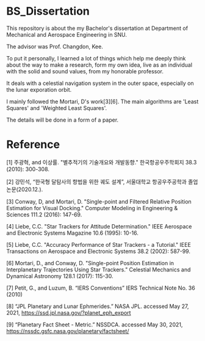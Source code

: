 # BS_Dissertation
This repository is about the my Bachelor's dissertation at Department of Mechanical and Aerospace Engineering in SNU.

The advisor was Prof. Changdon, Kee.

To put it personally, I learned a lot of things which help me deeply think about the way to make a research, form my own idea, live as an individual with the solid and sound values, from my honorable professor.

It deals with a celestial navigation system in the outer space, especially on the lunar exporation orbit.

I mainly followed the Mortari, D's work[3][6]. The main algorithms are 'Least Squares' and 'Weighted Least Squares'.

The details will be done in a form of a paper.

# Reference
[1] 주광혁, and 이상률. "별추적기의 기술개요와 개발동향." 한국항공우주학회지 38.3 (2010): 300-308.

[2] 강민석, “한국형 달탐사의 항법을 위한 궤도 설계”, 서울대학교 항공우주공학과 졸업논문(2020.12.).

[3] Conway, D, and Mortari, D. "Single-point and Filtered Relative Position Estimation for Visual Docking." Computer Modeling in Engineering & Sciences 111.2 (2016): 147-69. 

[4] Liebe, C.C. "Star Trackers for Attitude Determination." IEEE Aerospace and Electronic Systems Magazine 10.6 (1995): 10-16.

[5] Liebe, C.C. "Accuracy Performance of Star Trackers - a Tutorial." IEEE Transactions on Aerospace and Electronic Systems 38.2 (2002): 587-99.

[6] Mortari, D., and Conway, D. "Single-point Position Estimation in Interplanetary Trajectories Using Star Trackers." Celestial Mechanics and Dynamical Astronomy 128.1 (2017): 115-30.

[7] Petit, G., and Luzum, B. “IERS Conventions” IERS Technical Note No. 36 (2010)

[8] “JPL Planetary and Lunar Ephmerides.” NASA JPL. accessed May 27, 2021, https://ssd.jpl.nasa.gov/?planet_eph_export

[9] “Planetary Fact Sheet - Metric.” NSSDCA. accessed May 30, 2021, https://nssdc.gsfc.nasa.gov/planetary/factsheet/
